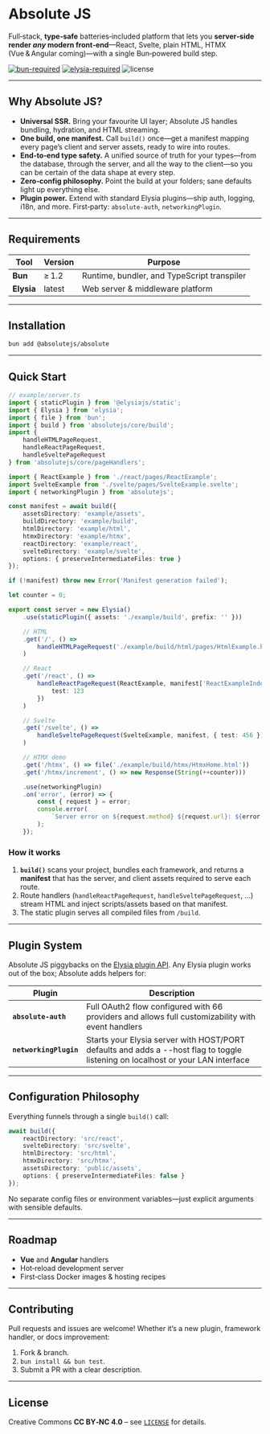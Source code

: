 # Absolute JS

Full‑stack, **type‑safe** batteries‑included platform that lets you **server‑side render _any_ modern front‑end**—React, Svelte, plain HTML, HTMX (Vue & Angular coming)—with a single Bun‑powered build step.

[![bun-required](https://img.shields.io/badge/runtime-bun%401.x-yellowgreen?logo=bun)](https://bun.sh)
[![elysia-required](https://img.shields.io/badge/server-elysia%40latest-blue?logo=elysia)](https://elysiajs.com)
![license](https://img.shields.io/badge/license-CC%20BY--NC%204.0-lightgrey)

---

## Why Absolute JS?

- **Universal SSR.** Bring your favourite UI layer; Absolute JS handles bundling, hydration, and HTML streaming.
- **One build, one manifest.** Call `build()` once—get a manifest mapping every page’s client and server assets, ready to wire into routes.
- **End‑to‑end type safety.** A unified source of truth for your types—from the database, through the server, and all the way to the client—so you can be certain of the data shape at every step.
- **Zero‑config philosophy.** Point the build at your folders; sane defaults light up everything else.
- **Plugin power.** Extend with standard Elysia plugins—ship auth, logging, i18n, and more. First‑party: `absolute-auth`, `networkingPlugin`.

---

## Requirements

| Tool       | Version | Purpose                                     |
| ---------- | ------- | ------------------------------------------- |
| **Bun**    | ≥ 1.2   | Runtime, bundler, and TypeScript transpiler |
| **Elysia** | latest  | Web server & middleware platform            |

---

## Installation

```bash
bun add @absolutejs/absolute
```

---

## Quick Start

```ts
// example/server.ts
import { staticPlugin } from '@elysiajs/static';
import { Elysia } from 'elysia';
import { file } from 'bun';
import { build } from 'absolutejs/core/build';
import {
	handleHTMLPageRequest,
	handleReactPageRequest,
	handleSveltePageRequest
} from 'absolutejs/core/pageHandlers';

import { ReactExample } from './react/pages/ReactExample';
import SvelteExample from './svelte/pages/SvelteExample.svelte';
import { networkingPlugin } from 'absolutejs';

const manifest = await build({
	assetsDirectory: 'example/assets',
	buildDirectory: 'example/build',
	htmlDirectory: 'example/html',
	htmxDirectory: 'example/htmx',
	reactDirectory: 'example/react',
	svelteDirectory: 'example/svelte',
	options: { preserveIntermediateFiles: true }
});

if (!manifest) throw new Error('Manifest generation failed');

let counter = 0;

export const server = new Elysia()
	.use(staticPlugin({ assets: './example/build', prefix: '' }))

	// HTML
	.get('/', () =>
		handleHTMLPageRequest('./example/build/html/pages/HtmlExample.html')
	)

	// React
	.get('/react', () =>
		handleReactPageRequest(ReactExample, manifest['ReactExampleIndex'], {
			test: 123
		})
	)

	// Svelte
	.get('/svelte', () =>
		handleSveltePageRequest(SvelteExample, manifest, { test: 456 })
	)

	// HTMX demo
	.get('/htmx', () => file('./example/build/htmx/HtmxHome.html'))
	.get('/htmx/increment', () => new Response(String(++counter)))

	.use(networkingPlugin)
	.on('error', (error) => {
		const { request } = error;
		console.error(
			`Server error on ${request.method} ${request.url}: ${error.message}`
		);
	});
```

### How it works

1. **`build()`** scans your project, bundles each framework, and returns a **manifest** that has the server, and client assets required to serve each route.
2. Route handlers (`handleReactPageRequest`, `handleSveltePageRequest`, …) stream HTML and inject scripts/assets based on that manifest.
3. The static plugin serves all compiled files from `/build`.

---

## Plugin System

Absolute JS piggybacks on the [Elysia plugin API](https://elysiajs.com/plugins). Any Elysia plugin works out of the box; Absolute adds helpers for:

| Plugin                 | Description                                                                                                                     |
| ---------------------- | ------------------------------------------------------------------------------------------------------------------------------- |
| **`absolute-auth`**    | Full OAuth2 flow configured with 66 providers and allows full customizability with event handlers                               |
| **`networkingPlugin`** | Starts your Elysia server with HOST/PORT defaults and adds a --host flag to toggle listening on localhost or your LAN interface |

---

## Configuration Philosophy

Everything funnels through a single `build()` call:

```ts
await build({
	reactDirectory: 'src/react',
	svelteDirectory: 'src/svelte',
	htmlDirectory: 'src/html',
	htmxDirectory: 'src/htmx',
	assetsDirectory: 'public/assets',
	options: { preserveIntermediateFiles: false }
});
```

No separate config files or environment variables—just explicit arguments with sensible defaults.

---

## Roadmap

- **Vue** and **Angular** handlers
- Hot‑reload development server
- First‑class Docker images & hosting recipes

---

## Contributing

Pull requests and issues are welcome! Whether it’s a new plugin, framework handler, or docs improvement:

1. Fork & branch.
2. `bun install && bun test`.
3. Submit a PR with a clear description.

---

## License

Creative Commons **CC BY‑NC 4.0** – see [`LICENSE`](./LICENSE) for details.
